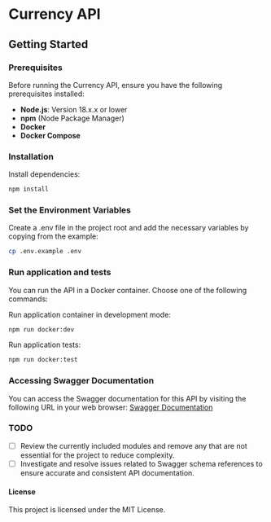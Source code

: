 # Currency API

## Getting Started

### Prerequisites

Before running the Currency API, ensure you have the following prerequisites installed:

- **Node.js**: Version 18.x.x or lower
- **npm** (Node Package Manager)
- **Docker**
- **Docker Compose**

### Installation

Install dependencies:
  ```bash
  npm install
  ```

### Set the Environment Variables
Create a .env file in the project root and add the necessary variables by copying from the example:

  ```bash
  cp .env.example .env
  ```

### Run application and tests
You can run the API in a Docker container. Choose one of the following commands:

Run application  container in development mode:

```bash
npm run docker:dev
``````

Run application tests:

```bash
npm run docker:test
```

### Accessing Swagger Documentation

You can access the Swagger documentation for this API by visiting the following URL in your web browser:
[Swagger Documentation](http://localhost:3002/v1/docs/)


### TODO

- [ ] Review the currently included modules and remove any that are not essential for the project to reduce complexity.
- [ ] Investigate and resolve issues related to Swagger schema references to ensure accurate and consistent API documentation.

#### License
This project is licensed under the MIT License.
